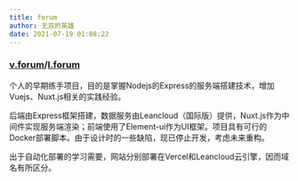 ```yaml
---
title: forum
author: 无双的英雄
date: 2021-07-19 01:08:22
---
```

### [v.forum](http://v.forum.peerless-hero.top/)/[l.forum](http://l.forum.peerless-hero.top/)

个人的早期练手项目，目的是掌握Nodejs的Express的服务端搭建技术，增加Vuejs、Nuxt.js相关的实践经验。

后端由Express框架搭建，数据服务由Leancloud（国际版）提供，Nuxt.js作为中间件实现服务端渲染；前端使用了Element-ui作为UI框架。项目具有可行的Docker部署脚本。由于设计时的一些缺陷，现已停止开发，考虑未来重构。

出于自动化部署的学习需要，网站分别部署在Vercel和Leancloud云引擎，因而域名有所区分。
